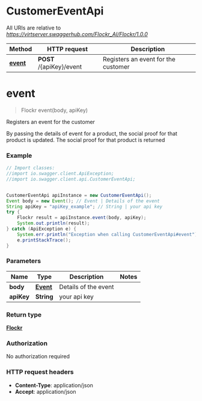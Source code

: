 # CustomerEventApi

All URIs are relative to *https://virtserver.swaggerhub.com/Flockr_AI/Flockr/1.0.0*

Method | HTTP request | Description
------------- | ------------- | -------------
[**event**](CustomerEventApi.md#event) | **POST** /{apiKey}/event | Registers an event for the customer

<a name="event"></a>
# **event**
> Flockr event(body, apiKey)

Registers an event for the customer

By passing the details of event for a product, the social proof for that product is updated. The social proof for that product is returned 

### Example
```java
// Import classes:
//import io.swagger.client.ApiException;
//import io.swagger.client.api.CustomerEventApi;


CustomerEventApi apiInstance = new CustomerEventApi();
Event body = new Event(); // Event | Details of the event
String apiKey = "apiKey_example"; // String | your api key
try {
    Flockr result = apiInstance.event(body, apiKey);
    System.out.println(result);
} catch (ApiException e) {
    System.err.println("Exception when calling CustomerEventApi#event");
    e.printStackTrace();
}
```

### Parameters

Name | Type | Description  | Notes
------------- | ------------- | ------------- | -------------
 **body** | [**Event**](Event.md)| Details of the event |
 **apiKey** | **String**| your api key |

### Return type

[**Flockr**](Flockr.md)

### Authorization

No authorization required

### HTTP request headers

 - **Content-Type**: application/json
 - **Accept**: application/json


